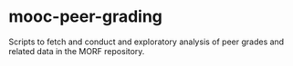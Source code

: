 # mooc-peer-grading
Scripts to fetch and conduct and exploratory analysis of peer grades and related data in the MORF repository.
